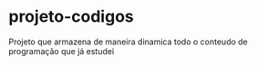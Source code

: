# projeto-codigos
 Projeto que armazena de maneira dinamica todo o conteudo de programação que já estudei
